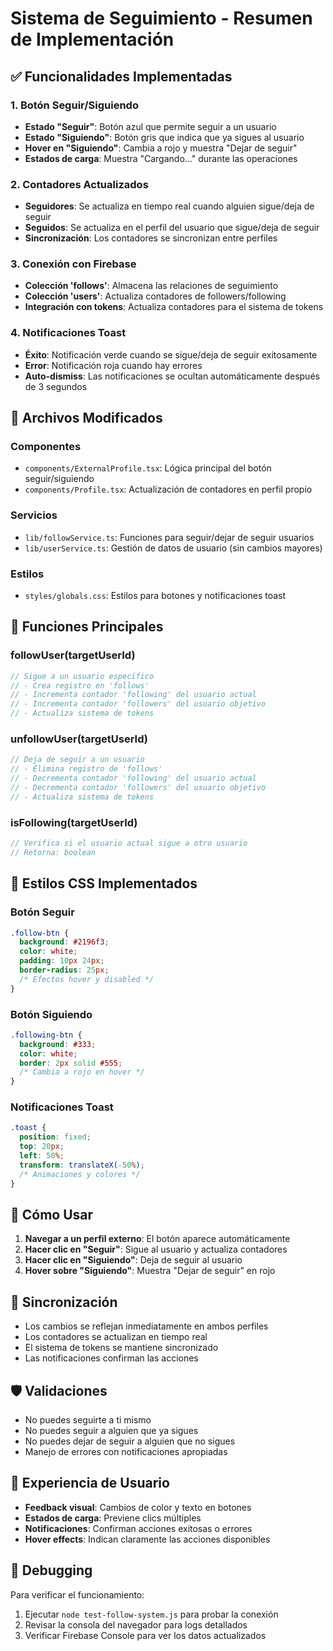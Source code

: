 # Sistema de Seguimiento - Resumen de Implementación

## ✅ Funcionalidades Implementadas

### 1. Botón Seguir/Siguiendo
- **Estado "Seguir"**: Botón azul que permite seguir a un usuario
- **Estado "Siguiendo"**: Botón gris que indica que ya sigues al usuario
- **Hover en "Siguiendo"**: Cambia a rojo y muestra "Dejar de seguir"
- **Estados de carga**: Muestra "Cargando..." durante las operaciones

### 2. Contadores Actualizados
- **Seguidores**: Se actualiza en tiempo real cuando alguien sigue/deja de seguir
- **Seguidos**: Se actualiza en el perfil del usuario que sigue/deja de seguir
- **Sincronización**: Los contadores se sincronizan entre perfiles

### 3. Conexión con Firebase
- **Colección 'follows'**: Almacena las relaciones de seguimiento
- **Colección 'users'**: Actualiza contadores de followers/following
- **Integración con tokens**: Actualiza contadores para el sistema de tokens

### 4. Notificaciones Toast
- **Éxito**: Notificación verde cuando se sigue/deja de seguir exitosamente
- **Error**: Notificación roja cuando hay errores
- **Auto-dismiss**: Las notificaciones se ocultan automáticamente después de 3 segundos

## 📁 Archivos Modificados

### Componentes
- `components/ExternalProfile.tsx`: Lógica principal del botón seguir/siguiendo
- `components/Profile.tsx`: Actualización de contadores en perfil propio

### Servicios
- `lib/followService.ts`: Funciones para seguir/dejar de seguir usuarios
- `lib/userService.ts`: Gestión de datos de usuario (sin cambios mayores)

### Estilos
- `styles/globals.css`: Estilos para botones y notificaciones toast

## 🔧 Funciones Principales

### followUser(targetUserId)
```typescript
// Sigue a un usuario específico
// - Crea registro en 'follows'
// - Incrementa contador 'following' del usuario actual
// - Incrementa contador 'followers' del usuario objetivo
// - Actualiza sistema de tokens
```

### unfollowUser(targetUserId)
```typescript
// Deja de seguir a un usuario
// - Elimina registro de 'follows'
// - Decrementa contador 'following' del usuario actual
// - Decrementa contador 'followers' del usuario objetivo
// - Actualiza sistema de tokens
```

### isFollowing(targetUserId)
```typescript
// Verifica si el usuario actual sigue a otro usuario
// Retorna: boolean
```

## 🎨 Estilos CSS Implementados

### Botón Seguir
```css
.follow-btn {
  background: #2196f3;
  color: white;
  padding: 10px 24px;
  border-radius: 25px;
  /* Efectos hover y disabled */
}
```

### Botón Siguiendo
```css
.following-btn {
  background: #333;
  color: white;
  border: 2px solid #555;
  /* Cambia a rojo en hover */
}
```

### Notificaciones Toast
```css
.toast {
  position: fixed;
  top: 20px;
  left: 50%;
  transform: translateX(-50%);
  /* Animaciones y colores */
}
```

## 🚀 Cómo Usar

1. **Navegar a un perfil externo**: El botón aparece automáticamente
2. **Hacer clic en "Seguir"**: Sigue al usuario y actualiza contadores
3. **Hacer clic en "Siguiendo"**: Deja de seguir al usuario
4. **Hover sobre "Siguiendo"**: Muestra "Dejar de seguir" en rojo

## 🔄 Sincronización

- Los cambios se reflejan inmediatamente en ambos perfiles
- Los contadores se actualizan en tiempo real
- El sistema de tokens se mantiene sincronizado
- Las notificaciones confirman las acciones

## 🛡️ Validaciones

- No puedes seguirte a ti mismo
- No puedes seguir a alguien que ya sigues
- No puedes dejar de seguir a alguien que no sigues
- Manejo de errores con notificaciones apropiadas

## 📱 Experiencia de Usuario

- **Feedback visual**: Cambios de color y texto en botones
- **Estados de carga**: Previene clics múltiples
- **Notificaciones**: Confirman acciones exitosas o errores
- **Hover effects**: Indican claramente las acciones disponibles

## 🔧 Debugging

Para verificar el funcionamiento:
1. Ejecutar `node test-follow-system.js` para probar la conexión
2. Revisar la consola del navegador para logs detallados
3. Verificar Firebase Console para ver los datos actualizados